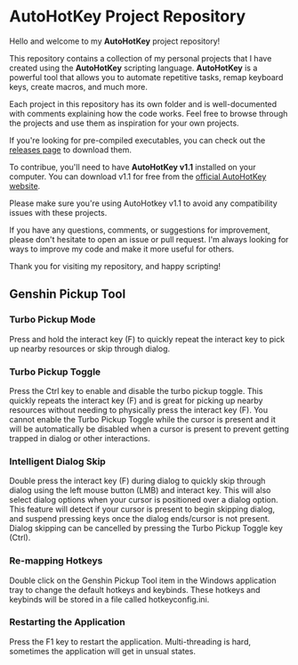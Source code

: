 # AutoHotKey Project Repository

Hello and welcome to my **AutoHotKey** project repository!

This repository contains a collection of my personal projects that I have created using the **AutoHotKey** scripting language. **AutoHotKey** is a powerful tool that allows you to automate repetitive tasks, remap keyboard keys, create macros, and much more.

Each project in this repository has its own folder and is well-documented with comments explaining how the code works. Feel free to browse through the projects and use them as inspiration for your own projects.

If you're looking for pre-compiled executables, you can check out the [releases page](https://github.com/lynnhanananer/AHK/releases/) to download them.

To contribue, you'll need to have **AutoHotKey v1.1** installed on your computer. You can download v1.1 for free from the [official AutoHotKey website](https://www.autohotkey.com/download/).

Please make sure you're using AutoHotkey v1.1 to avoid any compatibility issues with these projects.

If you have any questions, comments, or suggestions for improvement, please don't hesitate to open an issue or pull request. I'm always looking for ways to improve my code and make it more useful for others.

Thank you for visiting my repository, and happy scripting!

## Genshin Pickup Tool

### Turbo Pickup Mode
Press and hold the interact key (F) to quickly repeat the interact key to pick up nearby resources or skip through dialog.

### Turbo Pickup Toggle
Press the Ctrl key to enable and disable the turbo pickup toggle. This quickly repeats the interact key (F) and is great for picking up nearby resources without needing to physically press the interact key (F). You cannot enable the Turbo Pickup Toggle while the cursor is present and it will be automatically be disabled when a cursor is present to prevent getting trapped in dialog or other interactions.

### Intelligent Dialog Skip
Double press the interact key (F) during dialog to quickly skip through dialog using the left mouse button (LMB) and interact key. This will also select dialog options when your cursor is positioned over a dialog option. This feature will detect if your cursor is present to begin skipping dialog, and suspend pressing keys once the dialog ends/cursor is not present.
Dialog skipping can be cancelled by pressing the Turbo Pickup Toggle key (Ctrl).

### Re-mapping Hotkeys
Double click on the Genshin Pickup Tool item in the Windows application tray to change the default hotkeys and keybinds. These hotkeys and keybinds will be stored in a file called hotkeyconfig.ini.

### Restarting the Application
Press the F1 key to restart the application. Multi-threading is hard, sometimes the application will get in unsual states.
